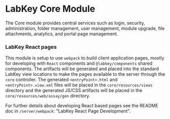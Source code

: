 # LabKey Core Module

The Core module provides central services such as login, security, administration, folder management, 
user management, module upgrade, file attachments, analytics, and portal page management.

### LabKey React pages

This module is setup to use `webpack` to build client application pages, mostly for developing 
with `React` components and `@labkey/components` shared components. The artifacts will be generated 
and placed into the standard LabKey view locations to make the pages available to the server through 
the `core` controller. The generated `<entryPoint>.html` and `<entryPoint>.view.xml` files will 
be placed in the `core/resources/views` directory and the generated JS/CSS artifacts will be 
placed in the `core/resources/web/assay/gen` directory.

For further details about developing React based pages see the README doc in `/server/webpack`:
"LabKey React Page Development".